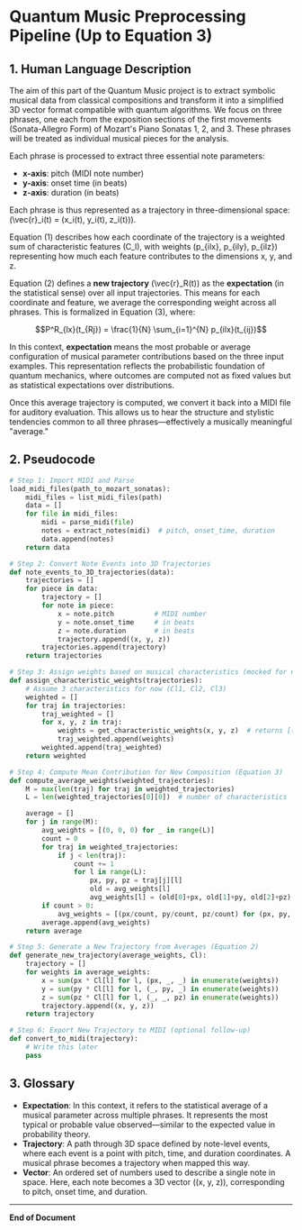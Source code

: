 # Quantum Music Preprocessing Pipeline (Up to Equation 3)

## 1. Human Language Description

The aim of this part of the Quantum Music project is to extract symbolic musical data from classical compositions 
and transform it into a simplified 3D vector format compatible with quantum algorithms. We focus on three phrases, 
one each from the exposition sections of the first movements (Sonata-Allegro Form) of Mozart's Piano Sonatas 1, 2, and 3. 
These phrases will be treated as individual musical pieces for the analysis.

Each phrase is processed to extract three essential note parameters:
- **x-axis**: pitch (MIDI note number)
- **y-axis**: onset time (in beats)
- **z-axis**: duration (in beats)

Each phrase is thus represented as a trajectory in three-dimensional space: \(\vec{r}_i(t) = (x_i(t), y_i(t), z_i(t))\).

Equation (1) describes how each coordinate of the trajectory is a weighted sum of characteristic features \(C_l\), 
with weights \(p_{ilx}, p_{ily}, p_{ilz}\) representing how much each feature contributes to the dimensions x, y, and z.

Equation (2) defines a **new trajectory** \(\vec{r}_R(t)\) as the **expectation** (in the statistical sense) over all input trajectories.
This means for each coordinate and feature, we average the corresponding weight across all phrases. This is formalized
in Equation (3), where:

```math
P^R_{lx}(t_{Rj}) = \frac{1}{N} \sum_{i=1}^{N} p_{ilx}(t_{ij})
```

In this context, **expectation** means the most probable or average configuration of musical parameter contributions 
based on the three input examples. This representation reflects the probabilistic foundation of quantum mechanics, 
where outcomes are computed not as fixed values but as statistical expectations over distributions.

Once this average trajectory is computed, we convert it back into a MIDI file for auditory evaluation. This allows us 
to hear the structure and stylistic tendencies common to all three phrases—effectively a musically meaningful "average."

## 2. Pseudocode

```python
# Step 1: Import MIDI and Parse
load_midi_files(path_to_mozart_sonatas):
    midi_files = list_midi_files(path)
    data = []
    for file in midi_files:
        midi = parse_midi(file)
        notes = extract_notes(midi)  # pitch, onset_time, duration
        data.append(notes)
    return data

# Step 2: Convert Note Events into 3D Trajectories
def note_events_to_3D_trajectories(data):
    trajectories = []
    for piece in data:
        trajectory = []
        for note in piece:
            x = note.pitch          # MIDI number
            y = note.onset_time     # in beats
            z = note.duration       # in beats
            trajectory.append((x, y, z))
        trajectories.append(trajectory)
    return trajectories

# Step 3: Assign weights based on musical characteristics (mocked for now)
def assign_characteristic_weights(trajectories):
    # Assume 3 characteristics for now (Cl1, Cl2, Cl3)
    weighted = []
    for traj in trajectories:
        traj_weighted = []
        for x, y, z in traj:
            weights = get_characteristic_weights(x, y, z)  # returns [(p1x, p1y, p1z), ..., (pLx, pLy, pLz)]
            traj_weighted.append(weights)
        weighted.append(traj_weighted)
    return weighted

# Step 4: Compute Mean Contribution for New Composition (Equation 3)
def compute_average_weights(weighted_trajectories):
    M = max(len(traj) for traj in weighted_trajectories)
    L = len(weighted_trajectories[0][0])  # number of characteristics

    average = []
    for j in range(M):
        avg_weights = [(0, 0, 0) for _ in range(L)]
        count = 0
        for traj in weighted_trajectories:
            if j < len(traj):
                count += 1
                for l in range(L):
                    px, py, pz = traj[j][l]
                    old = avg_weights[l]
                    avg_weights[l] = (old[0]+px, old[1]+py, old[2]+pz)
        if count > 0:
            avg_weights = [(px/count, py/count, pz/count) for (px, py, pz) in avg_weights]
        average.append(avg_weights)
    return average

# Step 5: Generate a New Trajectory from Averages (Equation 2)
def generate_new_trajectory(average_weights, Cl):
    trajectory = []
    for weights in average_weights:
        x = sum(px * Cl[l] for l, (px, _, _) in enumerate(weights))
        y = sum(py * Cl[l] for l, (_, py, _) in enumerate(weights))
        z = sum(pz * Cl[l] for l, (_, _, pz) in enumerate(weights))
        trajectory.append((x, y, z))
    return trajectory

# Step 6: Export New Trajectory to MIDI (optional follow-up)
def convert_to_midi(trajectory):
    # Write this later
    pass
```

## 3. Glossary

- **Expectation**: In this context, it refers to the statistical average of a musical parameter across multiple phrases. It represents the most typical or probable value observed—similar to the expected value in probability theory.
- **Trajectory**: A path through 3D space defined by note-level events, where each event is a point with pitch, time, and duration coordinates. A musical phrase becomes a trajectory when mapped this way.
- **Vector**: An ordered set of numbers used to describe a single note in space. Here, each note becomes a 3D vector \((x, y, z)\), corresponding to pitch, onset time, and duration.

---

**End of Document**
